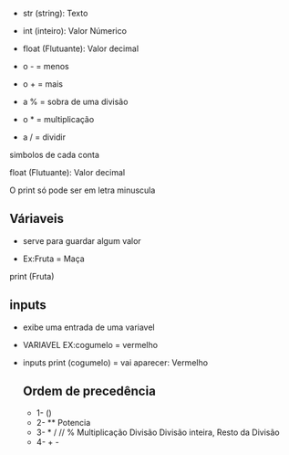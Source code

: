 * str (string): Texto

* int (inteiro): Valor Númerico

* float (Flutuante): Valor decimal

* o - = menos

* o + = mais

* a % = sobra de uma divisão

* o * = multiplicação

* a / = dividir

simbolos de cada conta

float (Flutuante): Valor decimal

O print só pode ser em letra minuscula



## Váriaveis
* serve para guardar algum valor

* Ex:Fruta = Maça

print (Fruta)


## inputs
* exibe uma entrada de uma variavel

* VARIAVEL EX:cogumelo = vermelho

* inputs print (cogumelo) = vai aparecer: Vermelho

  ## Ordem de precedência

  * 1- ()
  * 2- ** Potencia
  * 3- * / // % Multiplicação Divisão Divisão inteira, Resto da Divisão
  * 4- + -
